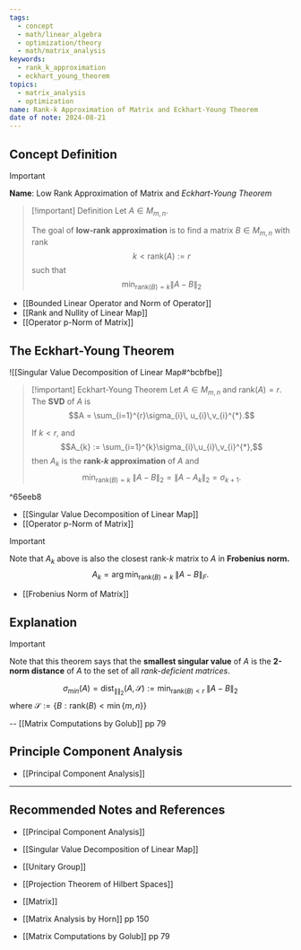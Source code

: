 ```yaml
---
tags:
  - concept
  - math/linear_algebra
  - optimization/theory
  - math/matrix_analysis
keywords:
  - rank_k_approximation
  - eckhart_young_theorem
topics:
  - matrix_analysis
  - optimization
name: Rank-k Approximation of Matrix and Eckhart-Young Theorem
date of note: 2024-08-21
---
```


## Concept Definition

>[!important]
>**Name**: Low Rank Approximation of Matrix and *Eckhart-Young Theorem*

>[!important] Definition
>Let $A \in M_{m,n}$.
>
>The goal of **low-rank approximation** is to find a matrix $B\in M_{m,n}$ with rank $$k < \text{rank}(A) := r$$ such that $$\min_{\text{rank}(B) = k}\lVert A - B \rVert_{2}$$

- [[Bounded Linear Operator and Norm of Operator]]
- [[Rank and Nullity of Linear Map]]
- [[Operator p-Norm of Matrix]]

## The Eckhart-Young Theorem

![[Singular Value Decomposition of Linear Map#^bcbfbe]]


>[!important] Eckhart-Young Theorem
>Let $A \in M_{m,n}$ and  $\text{rank}(A) = r$. The **SVD** of $A$ is $$A = \sum_{i=1}^{r}\sigma_{i}\, u_{i}\,v_{i}^{*}.$$
>
>If $k < r$, and $$A_{k} := \sum_{i=1}^{k}\sigma_{i}\,u_{i}\,v_{i}^{*},$$ then  $A_{k}$ is the **rank-$k$ approximation** of $A$ and $$\min_{\text{rank}(B) = k}\;\lVert A - B \rVert_{2} = \lVert A - A_{k} \rVert_{2} = \sigma_{k+1}.$$ 

^65eeb8

- [[Singular Value Decomposition of Linear Map]]
- [[Operator p-Norm of Matrix]]

>[!important]
>Note that $A_{k}$ above is also the closest rank-$k$ matrix to $A$ in **Frobenius norm.**
>$$A_{k} = \arg\min_{\text{rank}(B) = k}\;\lVert A - B \rVert_{F}.$$

- [[Frobenius Norm of Matrix]]

## Explanation

>[!important]
>Note that this theorem says that the **smallest singular value** of $A$ is the **2-norm distance** of $A$ to the set of all *rank-deficient matrices*.
>
>$$
>\sigma_{min}(A) = \text{dist}_{\lVert  \rVert_{2} }(A, \mathcal{S}) := \min_{\text{rank}(B) < r }\;\lVert A - B \rVert_{2} 
>$$
>where $\mathcal{S} := \left\{ B: \text{rank}(B) < \min\left\{ m,n \right\} \right\}$
>
>-- [[Matrix Computations by Golub]] pp 79


## Principle Component Analysis

- [[Principal Component Analysis]]





-----------
##  Recommended Notes and References


- [[Principal Component Analysis]]
- [[Singular Value Decomposition of Linear Map]]
- [[Unitary Group]]
- [[Projection Theorem of Hilbert Spaces]]
- [[Matrix]]


- [[Matrix Analysis by Horn]] pp 150
- [[Matrix Computations by Golub]] pp 79